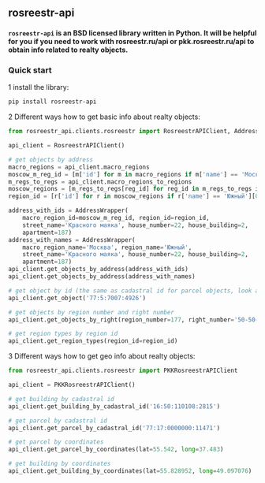 ## rosreestr-api

#### `rosreestr-api` is an BSD licensed library written in Python. It will be helpful for you if you need to work with rosreestr.ru/api or pkk.rosreestr.ru/api to obtain info related to realty objects.

### Quick start

1 install the library:
```bash
pip install rosreestr-api
```

2 Different ways how to get basic info about realty objects:
```python
from rosreestr_api.clients.rosreestr import RosreestrAPIClient, AddressWrapper

api_client = RosreestrAPIClient()

# get objects by address
macro_regions = api_client.macro_regions
moscow_m_reg_id = [m['id'] for m in macro_regions if m['name'] == 'Москва'][0]
m_regs_to_regs = api_client.macro_regions_to_regions
moscow_regions = [m_regs_to_regs[reg_id] for reg_id in m_regs_to_regs if reg_id == moscow_m_reg_id][0]
region_id = [r['id'] for r in moscow_regions if r['name'] == 'Южный'][0]

address_with_ids = AddressWrapper(
    macro_region_id=moscow_m_reg_id, region_id=region_id,
    street_name='Красного маяка', house_number=22, house_building=2,
    apartment=187)
address_with_names = AddressWrapper(
    macro_region_name='Москва', region_name='Южный',
    street_name='Красного маяка', house_number=22, house_building=2,
    apartment=187)
api_client.get_objects_by_address(address_with_ids)
api_client.get_objects_by_address(address_with_names)

# get object by id (the same as cadastral id for parcel objects, look at `objectId` key)
api_client.get_object('77:5:7007:4926')

# get objects by region number and right number
api_client.get_objects_by_right(region_number=177, right_number='50-50-21/042/2012-234')

# get region types by region id
api_client.get_region_types(region_id=region_id)
```

3 Different ways how to get geo info about realty objects:
```python
from rosreestr_api.clients.rosreestr import PKKRosreestrAPIClient

api_client = PKKRosreestrAPIClient()

# get building by cadastral id
api_client.get_building_by_cadastral_id('16:50:110108:2815')

# get parcel by cadastral id
api_client.get_parcel_by_cadastral_id('77:17:0000000:11471')

# get parcel by coordinates
api_client.get_parcel_by_coordinates(lat=55.542, long=37.483)

# get building by coordinates
api_client.get_building_by_coordinates(lat=55.828952, long=49.097076)
```
